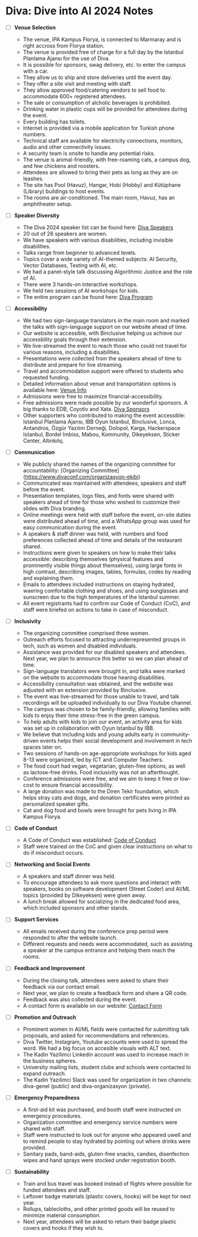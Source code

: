 # Diva: Dive into AI 2024 Notes

- [ ] **Venue Selection**
  - The venue, IPA Kampus Florya, is connected to Marmaray and is right accross from Florya station.
  - The venue is provided free of charge for a full day by the Istanbul Planlama Ajansı for the use of Diva. 
  - It is possible for sponsors, swag delivery, etc. to enter the campus with a car.
  - They allow us to ship and store deliveries until the event day.
  - They offer a site visit and meeting with staff.
  - They allow approved food/catering vendors to sell food to accommodate 600+ registered attendees.
  - The sale or consumption of alcholic beverages is prohibited.
  - Drinking water in plastic cups will be provided for attendees during the event.
  - Every building has toilets.
  - Internet is provided via a mobile application for Turkish phone numbers.
  - Technical staff are available for electricity connections, monitors, audio and other connectivity issues.
  - A security team is onsite to handle any potential risks.
  - The venue is animal-friendly, with free-roaming cats, a campus dog, and few chickens and roosters.
  - Attendees are allowed to bring their pets as long as they are on leashes.
  - The site has Pool (Havuz), Hangar, Hobi (Hobby) and Kütüphane (Library) buildings to host events. 
  - The rooms are air-conditioned. The main room, Havuz, has an amphitheater setup.

- [ ] **Speaker Diversity**
  - The Diva 2024 speaker list can be found here: [Diva Speakers](https://www.divaconf.com/konusmacilar)
  - 20 out of 26 speakers are women.
  - We have speakers with various disabilities, including invisible disabilities.
  - Talks range from beginner to advanced levels.
  - Topics cover a wide variety of AI-themed subjects: AI Security, Vector Databases, Testing with AI, etc.
  - We had a panel-style talk discussing Algorithmic Justice and the role of AI. 
  - There were 3 hands-on interactive workshops. 
  - We held two sessions of AI workshops for kids.
  - The entire program can be found here: [Diva Program](https://www.divaconf.com/program)

- [ ] **Accessibility**
  - We had two sign-language translators in the main room and marked the talks with sign-language support on our website ahead of time.
  - Our website is accessible, with Binclusive helping us achieve our accessbility goals through their extension.
  - We live-streamed the event to reach those who could not travel for various reasons, including a disabilities.
  - Presentations were collected from the speakers ahead of time to distribute and prepare for live streaming.
  - Travel and accommodation support were offered to students who requested funding.
  - Detailed information about venue and transportation options is available here: [Venue Info](https://www.divaconf.com/resources/mekan)
  - Admissions were free to maximize financial-accessibility.
  - Free admissions were made possible by our wonderful sponsors. A big thanks to EDB, Coyotiv and Xata. [Diva Sponsors](https://www.divaconf.com/#sponsors)
  - Other supporters who contributed to making the event accessible: Istanbul Planlama Ajansı, IBB Oyun Istanbul, Binclusive, Lonca, Antandros, Özgür Yazılım Derneği, Dolopol, Karga, Hackerspace Istanbul, Bordel Imbiss, Mabou, Kommunity, Dikeyeksen, Sticker Center, Altınkılıç.

- [ ] **Communication**
  - We publicly shared the names of the organizing committee for accountability: [Organizing Committee] (https://www.divaconf.com/organizasyon-ekibi)
  - Communicated was maintained with attendees, speakers and staff before the event.
  - Presentation templates, logo files, and fonts were shared with speakers ahead of time for those who wished to customize their slides with Diva branding.
  - Online meetings were held with staff before the event, on-site duties were distributed ahead of time, and a WhatsApp group was used for easy communication during the event. 
  - A speakers & staff dinner was held, with numbers and food preferences collected ahead of time and details of the restaurant shared.
  - Instructions were given to speakers on how to make their talks accessible: describing themselves (physical features and prominently visible things about themselves), using large fonts in high contrast, describing images, tables, formulas, codes by reading and explaining them.
  - Emails to attendees included instructions on staying hydrated, waering comfortable clothing and shoes, and using sunglasses and sunscreen due to the high temperatures of the Istanbul summer.
  - All event registrants had to confirm our Code of Conduct (CoC), and staff were briefed on actions to take in case of misconduct. 

- [ ] **Inclusivity**
  - The organizing committee comprised three women.
  - Outreach efforts focused to attracting underrepresented groups in tech, such as women and disabled individuals.
  - Assistance was provided for our disabled speakers and attendees. Next year, we plan to announce this better so we can plan ahead of time.
  - Sign-language translators were brought in, and talks were marked on the website to accommodate those hearing disabilities.
  - Accessibility consultation was obtained, and the website was adjusted with an extension provided by Binclusive.
  - The event was live-streamed for those unable to travel, and talk recordings will be uploaded individually to our Diva Youtube channel.
  - The campus was chosen to be family-friendly, allowing families with kids to enjoy their time stress-free in the green campus.
  - To help adults with kids to join our event, an activity area for kids was set up in collaboration with Oyun Istanbul by IBB.
  - We believe that including kids and young adults early in community-driven events helps their social development and involvement in tech spaces later on.
  - Two sessions of hands-on age-appropriate workshops for kids aged 8-13 were organized, led by ICT and Computer Teachers.
  - The food court had vegan, vegetarian, gluten-free options, as well as lactose-free drinks. Food inclusivity was not an afterthought.
  - Conference admissions were free, and we aim to keep it free or low-cost to ensure financial accessibility.
  - A large donation was made to the Diren Tekir foundation, which helps stray cats and dogs, and donation certificates were printed as personalized speaker gifts.
  - Cat and dog food and bowls were brought for pets living in IPA Kampus Florya.

- [ ] **Code of Conduct**
  - A Code of Conduct was established: [Code of Conduct](https://www.divaconf.com/code-of-conducts)
  - Staff were trained on the CoC and given clear instructions on what to do if misconduct occurs.

- [ ] **Networking and Social Events**
  - A speakers and staff dinner was held. 
  - To encourage attendees to ask more questions and interact with speakers, books on software development (Street Coder) and AI/ML topics (provided by Dikeyeksen) were given away.
  - A lunch break allowed for socializing in the dedicated food area, which included sponsors and other stands.

- [ ] **Support Services**
  - All emails received during the conference prep period were responded to after the website launch.
  - Different requests and needs were accommodated, such as assisting a speaker at the campus entrance and helping them reach the rooms.

- [ ] **Feedback and Improvement**
  - During the closing talk, attendees were asked to share their feedback via our contact email.
  - Next year, we plan to create a feedback form and share  a QR code.
  - Feedback was also collected during the event.
  - A contact form is available on our website: [Contact Form](https://www.divaconf.com/resources/iletisim)

- [ ] **Promotion and Outreach**
  - Prominent women in AI/ML fields were contacted for submitting talk proposals, and asked for recommendations and references.
  - Diva Twitter, Instagram, Youtube accounts were used to spread the word. We had a big focus on accesible visuals with ALT text.
  - The Kadin Yazilimci Linkedin account was used to increase reach in the business spheres.
  - University mailing lists, student clubs and schools were contacted to expand outreach.
  - The Kadin Yazilimci Slack was used for organization in two channels: diva-genel (public) and diva-organizasyon (private).

- [ ] **Emergency Preparedness**
  - A first-aid kit was purchased, and booth staff were instructed on emergency procedures.
  - Organization committee and emergency service numbers were shared with staff.
  - Staff were instructed to look out for anyone who appeared uwell and to remind people to stay hydrated by pointing out where drinks were provided.
  - Sanitary pads, band-aids, gluten-free snacks, candies, disenfection wipes and hand sprays were stocked under registration booth.

- [ ] **Sustainability**
  - Train and bus travel was booked instead of flights where possible for funded attendees and staff.
  - Leftover badge materials (plastic covers, hooks) will be kept for next year.
  - Rollups, tablecloths, and other printed goods will be reused to minimize material consumption.
  - Next year, attendees will be asked to return their badge plastic covers and hooks if they wish to. 

